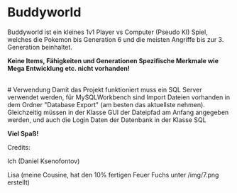 # Buddyworld
Buddyworld ist ein kleines 1v1 Player vs Computer (Pseudo KI) Spiel, welches die Pokemon bis Generation 6 und die meisten Angriffe bis zur 3. Generation beinhaltet.
<p><b>Keine Items, Fähigkeiten und Generationen Spezifische Merkmale wie Mega Entwicklung etc. nicht vorhanden!</b></p>
<br>
# Verwendung
Damit das Projekt funktioniert muss ein SQL Server verwendet werden, für MySQLWorkbench sind Import Dateien vorhanden in dem Ordner "Database Export" (am besten das aktuellste nehmen).
Gleichzeitig müssen in der Klasse GUI der Dateipfad am Anfang angegeben werden, und auch die Login Daten der Datenbank in der Klasse SQL
<br>

<b>Viel Spaß!</b>

Credits:
<p>Ich (Daniel Ksenofontov)</p>
<p></p>Lisa (meine Cousine, hat den 10% fertigen Feuer Fuchs unter /img/7.png erstellt)</p>
